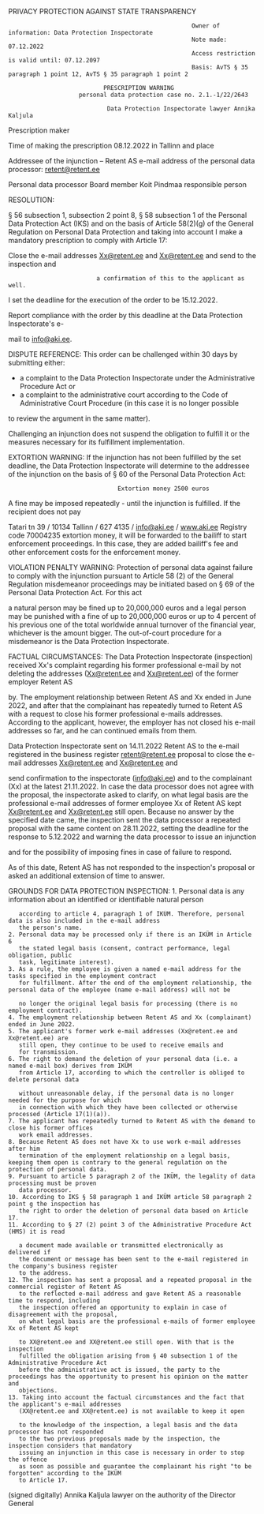 PRIVACY PROTECTION AGAINST STATE TRANSPARENCY

                                                        Owner of information: Data Protection Inspectorate
                                                        Note made: 07.12.2022
                                                        Access restriction is valid until: 07.12.2097
                                                        Basis: AvTS § 35 paragraph 1 point 12, AvTS § 35 paragraph 1 point 2

                               PRESCRIPTION WARNING
                        personal data protection case no. 2.1.-1/22/2643

                                Data Protection Inspectorate lawyer Annika Kaljula
Prescription maker

Time of making the prescription 08.12.2022 in Tallinn
and place

Addressee of the injunction – Retent AS
e-mail address of the personal data processor: retent@retent.ee

Personal data processor Board member Koit Pindmaa
responsible person

RESOLUTION:

§ 56 subsection 1, subsection 2 point 8, § 58 subsection 1 of the Personal Data Protection Act (IKS) and
on the basis of Article 58(2)(g) of the General Regulation on Personal Data Protection and taking into account
I make a mandatory prescription to comply with Article 17:

Close the e-mail addresses Xx@retent.ee and Xx@retent.ee and send to the inspection and

                             a confirmation of this to the applicant as well.

I set the deadline for the execution of the order to be 15.12.2022.

Report compliance with the order by this deadline at the Data Protection Inspectorate's e-

mail to info@aki.ee.

DISPUTE REFERENCE:
This order can be challenged within 30 days by submitting either:
- a complaint to the Data Protection Inspectorate under the Administrative Procedure Act or
- a complaint to the administrative court according to the Code of Administrative Court Procedure (in this case it is no longer possible

to review the argument in the same matter).

Challenging an injunction does not suspend the obligation to fulfill it or the measures necessary for its fulfillment
implementation.

EXTORTION WARNING:
If the injunction has not been fulfilled by the set deadline, the Data Protection Inspectorate will determine
to the addressee of the injunction on the basis of § 60 of the Personal Data Protection Act:

                                   Extortion money 2500 euros

A fine may be imposed repeatedly - until the injunction is fulfilled. If the recipient does not pay

Tatari tn 39 / 10134 Tallinn / 627 4135 / info@aki.ee / www.aki.ee
Registry code 70004235 extortion money, it will be forwarded to the bailiff to start enforcement proceedings. In this case, they are added
bailiff's fee and other enforcement costs for the enforcement money.

VIOLATION PENALTY WARNING:
Protection of personal data against failure to comply with the injunction pursuant to Article 58 (2) of the General Regulation
misdemeanor proceedings may be initiated based on § 69 of the Personal Data Protection Act. For this act

a natural person may be fined up to 20,000,000 euros and a legal person
may be punished with a fine of up to 20,000,000 euros or up to 4 percent of his previous one
of the total worldwide annual turnover of the financial year, whichever is the amount
bigger. The out-of-court procedure for a misdemeanor is the Data Protection Inspectorate.

FACTUAL CIRCUMSTANCES:
The Data Protection Inspectorate (inspection) received Xx's complaint regarding his former professional e-mail
by not deleting the addresses (Xx@retent.ee and Xx@retent.ee) of the former employer Retent AS

by. The employment relationship between Retent AS and Xx ended in June 2022, and after that the complainant
has repeatedly turned to Retent AS with a request to close his former professional e-mails
addresses. According to the applicant, however, the employer has not closed his e-mail addresses so far, and he can
continued emails from them.

Data Protection Inspectorate sent on 14.11.2022 Retent AS to the e-mail registered in the business register
retent@retent.ee proposal to close the e-mail addresses Xx@retent.ee and Xx@retent.ee and

send confirmation to the inspectorate (info@aki.ee) and to the complainant (Xx) at the latest
21.11.2022. In case the data processor does not agree with the proposal, the inspectorate asked to clarify,
on what legal basis are the professional e-mail addresses of former employee Xx of Retent AS kept
Xx@retent.ee and Xx@retent.ee still open. Because no answer by the specified date
came, the inspection sent the data processor a repeated proposal with the same content on 28.11.2022,
setting the deadline for the response to 5.12.2022 and warning the data processor to issue an injunction

and for the possibility of imposing fines in case of failure to respond.

As of this date, Retent AS has not responded to the inspection's proposal or asked
an additional extension of time to answer.

GROUNDS FOR DATA PROTECTION INSPECTION:
    1. Personal data is any information about an identified or identifiable natural person

       according to article 4, paragraph 1 of IKÜM. Therefore, personal data is also included in the e-mail address
       the person's name.
    2. Personal data may be processed only if there is an IKÜM in Article 6
       the stated legal basis (consent, contract performance, legal obligation, public
       task, legitimate interest).
    3. As a rule, the employee is given a named e-mail address for the tasks specified in the employment contract
       for fulfillment. After the end of the employment relationship, the personal data of the employee (name e-mail address) will not be

       no longer the original legal basis for processing (there is no employment contract).
    4. The employment relationship between Retent AS and Xx (complainant) ended in June 2022.
    5. The applicant's former work e-mail addresses (Xx@retent.ee and Xx@retent.ee) are
       still open, they continue to be used to receive emails and
       for transmission.
    6. The right to demand the deletion of your personal data (i.e. a named e-mail box) derives from IKÜM
       from Article 17, according to which the controller is obliged to delete personal data

       without unreasonable delay, if the personal data is no longer needed for the purpose for which
       in connection with which they have been collected or otherwise processed (Article 17(1)(a)).
    7. The applicant has repeatedly turned to Retent AS with the demand to close his former offices
       work email addresses.
    8. Because Retent AS does not have Xx to use work e-mail addresses after him
       termination of the employment relationship on a legal basis, keeping them open is contrary to the general regulation on the protection of personal data.
    9. Pursuant to article 5 paragraph 2 of the IKÜM, the legality of data processing must be proven
       data processor.
    10. According to IKS § 58 paragraph 1 and IKÜM article 58 paragraph 2 point g the inspection has
       the right to order the deletion of personal data based on Article 17.
    11. According to § 27 (2) point 3 of the Administrative Procedure Act (HMS) it is read

       a document made available or transmitted electronically as delivered if
       the document or message has been sent to the e-mail registered in the company's business register
       to the address.
    12. The inspection has sent a proposal and a repeated proposal in the commercial register of Retent AS
       to the reflected e-mail address and gave Retent AS a reasonable time to respond, including
       the inspection offered an opportunity to explain in case of disagreement with the proposal,
       on what legal basis are the professional e-mails of former employee Xx of Retent AS kept

       to XX@retent.ee and XX@retent.ee still open. With that is the inspection
       fulfilled the obligation arising from § 40 subsection 1 of the Administrative Procedure Act
       before the administrative act is issued, the party to the proceedings has the opportunity to present his opinion on the matter and
       objections.
    13. Taking into account the factual circumstances and the fact that the applicant's e-mail addresses
       (XX@retent.ee and XX@retent.ee) is not available to keep it open

       to the knowledge of the inspection, a legal basis and the data processor has not responded
       to the two previous proposals made by the inspection, the inspection considers that mandatory
       issuing an injunction in this case is necessary in order to stop the offence
       as soon as possible and guarantee the complainant his right "to be forgotten" according to the IKÜM
       to Article 17.

(signed digitally)
Annika Kaljula
lawyer
on the authority of the Director General
